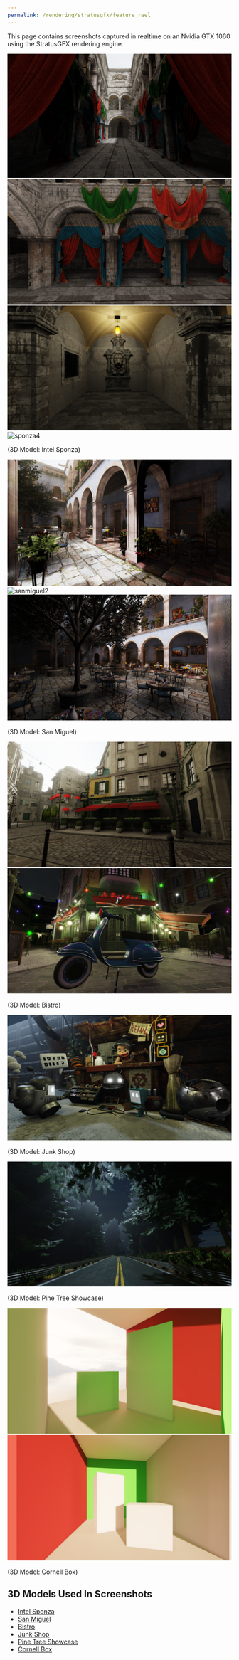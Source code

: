 ```yaml
---
permalink: /rendering/stratusgfx/feature_reel
---
```


This page contains screenshots captured in realtime on an Nvidia GTX 1060 using the StratusGFX rendering engine.

![sponza1](/assets/v0.10/SponzaGI_Front.png)
![sponza2](/assets/v0.10/SponzaGI.png)
![sponza3](/assets/v0.10/SponzaNight5.png)
![sponza4](/assets/v0.10/Sponza_Door.png)

(3D Model: Intel Sponza)

![sanmiguel1](/assets/v0.10/FinalAfterPostProcessing.png)
![sanmiguel2](/assets/v0.10/SanMiguel_Balcony2.png)
![sanmiguel3](/assets/v0.10/SanMiguel_GI2.0.png)

(3D Model: San Miguel)

![bistro1](/assets/v0.10/Bistro1.png)
![bistro2](/assets/v0.10/Bistro2.png)

(3D Model: Bistro)

![junkshop](/assets/v0.10/JunkShop.png)

(3D Model: Junk Shop)

![forest](/assets/v0.10/Forest.png)

(3D Model: Pine Tree Showcase)

![cornell1](/assets/v0.10/Cornell_Back.png)
![cornell2](/assets/v0.10/Cornell_Front.png)

(3D Model: Cornell Box)

## 3D Models Used In Screenshots

* [Intel Sponza](https://www.intel.com/content/www/us/en/developer/topic-technology/graphics-research/samples.html)
* [San Miguel](https://casual-effects.com/data/)
* [Bistro](https://developer.nvidia.com/orca/amazon-lumberyard-bistro)
* [Junk Shop](https://cloud.blender.org/p/gallery/5dd6d7044441651fa3decb56)
* [Pine Tree Showcase](https://sketchfab.com/3d-models/pine-tree-showcase-bc529efa314344b9b2ca6c3fedff7b03)
* [Cornell Box](https://sketchfab.com/3d-models/cornell-box-original-0d18de8d108c4c9cab1a4405698cc6b6)